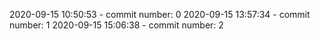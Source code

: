 2020-09-15 10:50:53 - commit number: 0
2020-09-15 13:57:34 - commit number: 1
2020-09-15 15:06:38 - commit number: 2
